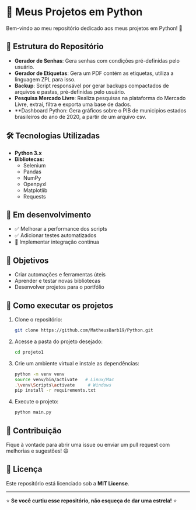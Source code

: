 # 🚀 Meus Projetos em Python

Bem-vindo ao meu repositório dedicado aos meus projetos em Python! 🐍

## 📁 Estrutura do Repositório

- **Gerador de Senhas**: Gera senhas com condições pré-definidas pelo usuário.
- **Gerador de Etiquetas**: Gera um PDF contém as etiquetas, utiliza a linguagem ZPL para isso.
- **Backup**: Script responsável por gerar backups compactados de arquivos e pastas, pré-definidas pelo usuário.
- **Pesquisa Mercado Livre**: Realiza pesquisas na plataforma do Mercado Livre, extraí, filtra e exporta uma base de dados.
- **Dashboard Python: Gera gráficos sobre o PIB de municipios estados brasileiros do ano de 2020, a partir de um arquivo csv.
 
## 🛠️ Tecnologias Utilizadas

- **Python 3.x**
- **Bibliotecas:**
  - Selenium
  - Pandas
  - NumPy
  - Openpyxl
  - Matplotlib
  - Requests

## 🚧 Em desenvolvimento

- ✅ Melhorar a performance dos scripts
- ✅ Adicionar testes automatizados
- 🔧 Implementar integração contínua

## 🎯 Objetivos

- Criar automações e ferramentas úteis
- Aprender e testar novas bibliotecas
- Desenvolver projetos para o portfólio

## 📌 Como executar os projetos

1. Clone o repositório:
   ```bash
   git clone https://github.com/MatheusBarb19/Python.git
   ```
2. Acesse a pasta do projeto desejado:
   ```bash
   cd projeto1
   ```
3. Crie um ambiente virtual e instale as dependências:
   ```bash
   python -m venv venv
   source venv/bin/activate   # Linux/Mac
   .\venv\Scripts\activate     # Windows
   pip install -r requirements.txt
   ```
4. Execute o projeto:
   ```bash
   python main.py
   ```

## 🤝 Contribuição

Fique à vontade para abrir uma issue ou enviar um pull request com melhorias e sugestões! 😄

## 📝 Licença

Este repositório está licenciado sob a **MIT License**.

---

⭐ **Se você curtiu esse repositório, não esqueça de dar uma estrela!** ⭐

